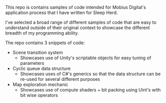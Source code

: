 This repo is contains samples of code intended for Mobius Digital's application process that I have written for Sleep Herd.

I've selected a broad range of different samples of code that are easy to understand outside of their original context to showcase the different breadth of my programming ability. 

The repo contains 3 snippets of code:
- Scene transition system
    - Showcases use of Unity's scriptable objects for easy tuning of parameters
- Cyclic queue data structure
    - Showcases uses of C#'s generics so that the data structure can be re-used for several different purposes
- Map exploration mechanic
    - Showcases use of compute shaders + bit packing using Uint's with bit wise operators